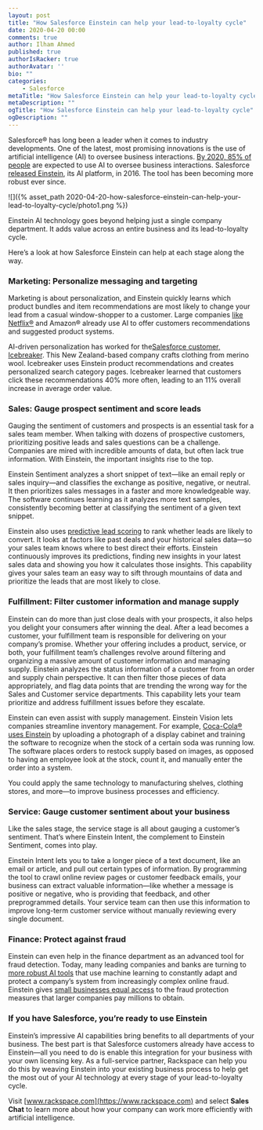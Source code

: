 ```yaml
---
layout: post
title: "How Salesforce Einstein can help your lead-to-loyalty cycle"
date: 2020-04-20 00:00
comments: true
author: Ilham Ahmed
published: true
authorIsRacker: true
authorAvatar: ''
bio: ""
categories:
    - Salesforce
metaTitle: "How Salesforce Einstein can help your lead-to-loyalty cycle"
metaDescription: ""
ogTitle: "How Salesforce Einstein can help your lead-to-loyalty cycle"
ogDescription: ""
---
```


Salesforce&reg; has long been a leader when it comes to industry developments. One of the latest, most promising
innovations is the use of artificial intelligence (AI) to oversee business interactions. [By 2020, 85% of people](https://hbr.org/2016/06/why-salespeople-need-to-develop-machine-intelligence)
are expected to use AI to oversee business interactions. Salesforce [released Einstein](https://www.salesforce.com/blog/2016/09/introducing-salesforce-einstein.html),
its AI platform, in 2016. The tool has been becoming more robust ever since.

<!-- more -->

![]({% asset_path 2020-04-20-how-salesforce-einstein-can-help-your-lead-to-loyalty-cycle/photo1.png %})


Einstein AI technology goes beyond helping just a single
company department. It adds value across an entire business and its lead-to-loyalty cycle.

Here’s a look at how Salesforce Einstein can help at each stage along the way.

### Marketing: Personalize messaging and targeting

Marketing is about personalization, and Einstein quickly learns which product bundles and item
recommendations are most likely to change your lead from a casual window-shopper to a customer. Large companies
[like Netflix&reg;](https://www.wired.co.uk/article/how-do-netflixs-algorithms-work-machine-learning-helps-to-predict-what-viewers-will-like)
and Amazon&reg; already use AI to offer customers recommendations and suggested product systems.

AI-driven personalization has worked for the[Salesforce customer, Icebreaker](https://www.salesforce.com/customer-success-stories/icebreaker/).
This New Zealand-based company crafts clothing from merino wool. Icebreaker uses Einstein product recommendations and
creates personalized search category pages. Icebreaker learned that customers click these recommendations 40% more often,
leading to an 11% overall increase in average order value.

### Sales: Gauge prospect sentiment and score leads

Gauging the sentiment of customers and prospects is an essential task for a sales team member. When talking with dozens
of prospective customers, prioritizing positive leads and sales questions can be a challenge. Companies are mired with incredible amounts of
data, but often lack true information. With Einstein, the important insights rise to the top.

Einstein Sentiment analyzes a short snippet of text&mdash;like an email reply or sales inquiry&mdash;and classifies the exchange as
positive, negative, or neutral. It then prioritizes sales messages in a faster and more knowledgeable way. The software continues
learning as it analyzes more text samples, consistently becoming better at classifying the sentiment of a given text snippet.

Einstein also uses [predictive lead scoring](https://www.salesforce.com/content/dam/web/en_us/www/documents/datasheets/sales-cloud-einstein-leadscoring.pdf)
to rank whether leads are likely to convert. It looks at factors like past deals and your historical sales data&mdash;so
your sales team knows where to best direct their efforts. Einstein continuously
improves its predictions, finding new insights in your latest sales data and showing you how it calculates those insights. This capability
gives your sales team an easy way to sift through mountains of data and prioritize the leads that are most likely to close.

### Fulfillment: Filter customer information and manage supply

Einstein can do more than just close deals with your prospects, it also helps you delight your
consumers after winning the deal. After a lead becomes a customer, your fulfillment team is responsible for
delivering on your company’s promise. Whether your offering includes a product, service, or both, your fulfillment team’s challenges
revolve around filtering and organizing a massive amount of customer information and managing supply. Einstein analyzes the status
information of a customer from an order and supply chain perspective. It can then filter those pieces of data appropriately, and
flag data points that are trending the wrong way for the Sales and Customer service departments. This capability lets your team prioritize and address fulfillment
issues before they escalate.

Einstein can even assist with supply management. Einstein Vision lets companies streamline
inventory management. For example, [Coca-Cola&reg; uses Einstein](https://diginomica.com/salesforce-captures-the-limits-of-ai-in-a-coca-cola-cooler)
by uploading a photograph of a display cabinet and training the software
to recognize when the stock of a certain soda was running low. The software places orders to restock supply based on images,
as opposed to having an employee look at the stock, count it, and manually enter the order into a system.

You could apply the same technology to manufacturing shelves, clothing stores, and more&mdash;to improve business processes and efficiency.

### Service: Gauge customer sentiment about your business

Like the sales stage, the service stage is all about gauging a customer’s sentiment. That’s where Einstein Intent, the complement to Einstein Sentiment,
comes into play.

Einstein Intent lets you to take a longer piece of a text document, like an email or article, and pull out certain types of information.
By programming the tool to crawl online review pages or customer feedback emails, your business can extract valuable information&mdash;like whether a message is
positive or negative, who is providing that feedback, and other preprogrammed details. Your service team can then use this information to improve long-term customer service
without manually reviewing every single document.

### Finance: Protect against fraud

Einstein can even help in the finance department as an advanced tool for fraud detection. Today, many leading companies and banks are turning to
[more robust AI tools](https://www.cnbc.com/2016/10/11/lloyds-uses-google-backed-ai-to-detect-phone-fraudsters.html) that use machine learning
to constantly adapt and protect a company’s system from increasingly complex online
fraud. Einstein gives [small businesses equal access](https://www.salesforce.com/products/einstein/overview/) to the fraud protection measures that larger companies pay millions to obtain.

### If you have Salesforce, you’re ready to use Einstein

Einstein’s impressive AI capabilities bring benefits to all departments of your business. The best part is that Salesforce customers already
have access to Einstein&mdash;all you need to do is enable this integration for your business with your own licensing key. As a full-service
partner, Rackspace can help you do this by weaving Einstein into your existing business process to help get the most out of
your AI technology at every stage of your lead-to-loyalty cycle.

Visit [www.rackspace.com](https://www.rackspace.com) and select **Sales Chat** to learn more about how your company can work more efficiently with artificial intelligence.
